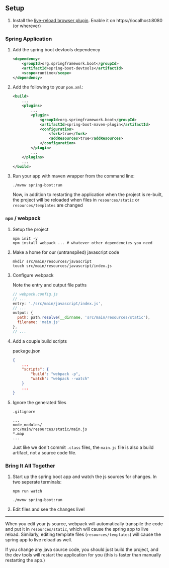 ## Setup

1. Install the [live-reload browser plugin](http://livereload.com/). Enable it
   on https://localhost:8080 (or wherever)

### Spring Application

1. Add the spring boot devtools dependency

    ```xml
    <dependency>
        <groupId>org.springframework.boot</groupId>
        <artifactId>spring-boot-devtools</artifactId>
        <scope>runtime</scope>
    </dependency>
    ```

1. Add the following to your `pom.xml`:

    ```xml
    <build>
        ...
        <plugins>
            ...
            <plugin>
                <groupId>org.springframework.boot</groupId>
                <artifactId>spring-boot-maven-plugin</artifactId>
                <configuration>
                    <fork>true</fork>
                    <addResources>true</addResources>
                </configuration>
            </plugin>
            ...
        </plugins>
        ...
    </build>
    ```

1. Run your app with maven wrapper from the command line:

    ```
    ./mvnw spring-boot:run
    ```

    Now, in addition to restarting the application when the project is re-built,
    the project will be reloaded when files in `resources/static` or
    `resources/templates` are changed

### `npm` / webpack

1. Setup the project

    ```
    npm init -y
    npm install webpack ... # whatever other dependencies you need
    ```

1. Make a home for our (untranspiled) javascript code

    ```
    mkdir src/main/resources/javascript
    touch src/main/resources/javascript/index.js
    ```

1. Configure webpack

    Note the entry and output file paths

    ```js
    // webpack.config.js
    // ...
    entry: './src/main/javascript/index.js',
    // ...
    output: {
      path: path.resolve(__dirname, 'src/main/resources/static'),
      filename: 'main.js'
    },
    // ...
    ```

1. Add a couple build scripts

    package.json

    ```json
    {
        ...
        "scripts": {
            "build": "webpack -p",
            "watch": "webpack --watch"
        }
        ...
    }
    ```

1. Ignore the generated files

    `.gitignore`

    ```
    ...
    node_modules/
    src/main/resources/static/main.js
    *.map
    ...
    ```

    Just like we don't commit `.class` files, the `main.js` file is also a build
    artifact, not a source code file.

### Bring It All Together

1. Start up the spring boot app and watch the js sources for changes. In two
   seperate terminals:

    ```
    npm run watch
    ```

    ```
    ./mvnw spring-boot:run
    ```

1. Edit files and see the changes live!

---

When you edit your js source, webpack will automatically transpile the code and
put it in `resources/static`, which will cause the spring app to live reload.
Similarly, editing template files (`resources/templates`) will cause the spring
app to live reload as well.

If you change any java source code, you should just build the project, and the
dev tools will restart the application for you (this is faster than manually
restarting the app.)
